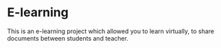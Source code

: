 # E-learning
This is an e-learning project which allowed you to learn virtually, to share documents between students and teacher.
